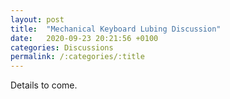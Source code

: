 ```yaml
---
layout: post
title:  "Mechanical Keyboard Lubing Discussion"
date:   2020-09-23 20:21:56 +0100
categories: Discussions
permalink: /:categories/:title
---
```

Details to come.
